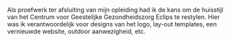 Als proefwerk ter afsluiting van mijn opleiding had ik de kans om de huisstijl van het Centrum voor Geestelijke Gezondheidszorg Eclips te restylen. Hier was ik verantwoordelijk voor designs van het logo, lay-out templates, een vernieuwde website, outdoor aanwezigheid, etc.
